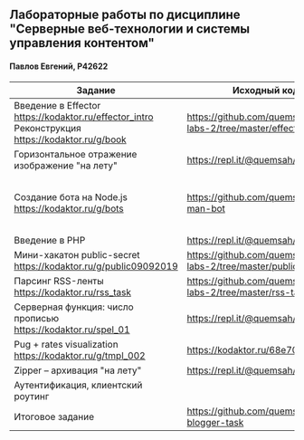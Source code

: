 ## Лабораторные работы по дисциплине "Серверные веб-технологии и системы управления контентом"  
#### Павлов Евгений, Р42622

| Задание                                                                                                  | Исходный код                                                     | Результат                                                                                      |
|----------------------------------------------------------------------------------------------------------|------------------------------------------------------------------|------------------------------------------------------------------------------------------------|
| Введение в Effector<br>https://kodaktor.ru/effector_intro<br>Реконструкция<br>https://kodaktor.ru/g/book | https://github.com/quemsah/itmo-labs-2/tree/master/effector      | https://kodaktor.ru/g/private_a8d81<br>Пароль – 8416                                           |
| Горизонтальное отражение изображение "на лету"                                                           | https://repl.it/@quemsah/flopper                                 | https://flopper--quemsah.repl.co                                                               |
| Создание бота на Node.js <br>https://kodaktor.ru/g/bots                                                  | https://github.com/quemsah/florida-man-bot                       | Запускать это <br>https://repl.it/@quemsah/florida-man-bot<br>Писать сюда <br>t.me/FloridaMBot |
| Введение в PHP                                                                                           | https://repl.it/@quemsah/phpintro                                | https://repl.it/@quemsah/phpintro                                                              |
| Мини-хакатон public-secret<br>https://kodaktor.ru/g/public09092019                                       | https://github.com/quemsah/itmo-labs-2/tree/master/public-secret | https://fork.kodaktor.ru/mysterylist                                                           |
| Парсинг RSS-ленты<br>https://kodaktor.ru/rss_task                                                        | https://github.com/quemsah/itmo-labs-2/tree/master/rss-task      | https://github.com/quemsah/itmo-labs-2/tree/master/rss-task                                    |
| Серверная функция: число прописью<br>https://kodaktor.ru/spel_01                                         | https://repl.it/@quemsah/spel-001                                | https://spel-001--quemsah.repl.co/spell/6273                                                   |
| Pug + rates visualization<br>https://kodaktor.ru/g/tmpl_002                                              | https://kodaktor.ru/68e7039                                      | https://kodaktor.ru/68e7039                                                                    |
| Zipper – архивация "на лету"                                                                             | https://repl.it/@quemsah/zipper                                  | https://zipper.quemsah.repl.co                                                                 |
| Аутентификация, клиентский роутинг                                                                       |                                                                  | Могу показать на стороннем проекте                                                             |
| Итоговое задание                                                                                         | https://github.com/quemsah/mevn-blogger-task                     | https://github.com/quemsah/mevn-blogger-task                                                   |